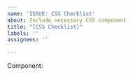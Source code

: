 ```yaml
---
name: 'ISSUE: CSS Checklist'
about: Include necessary CSS component
title: "[CSS Checklist]"
labels: ''
assignees: ''

---
```


Component:
